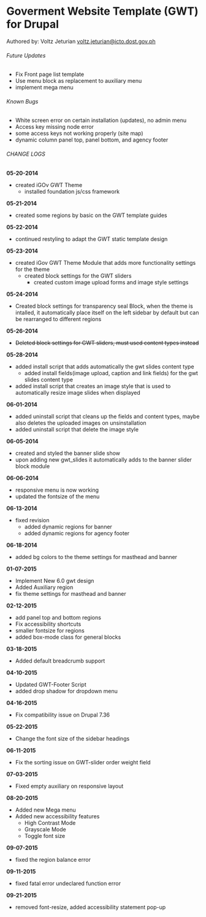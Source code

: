 # Goverment Website Template (GWT) for Drupal
Authored by: Voltz Jeturian voltz.jeturian@icto.dost.gov.ph

###### Future Updates
- Fix Front page list template
- Use menu block as replacement to auxiliary menu
- implement mega menu

###### Known Bugs
- White screen error on certain installation (updates), no admin menu
- Access key missing node error
- some access keys not working properly (site map)
- dynamic column panel top, panel bottom, and agency footer

###### CHANGE LOGS
**05-20-2014**
- created iGOv GWT Theme
  - installed foundation js/css framework

**05-21-2014**
- created some regions by basic on the GWT template guides

**05-22-2014**
- continued restyling to adapt the GWT static template design

**05-23-2014**
- created iGov GWT Theme Module that adds more functionality settings for the theme
  - created block settings for the GWT sliders
    - created custom image upload forms and image style settings

**05-24-2014**
- Created block settings for transparency seal Block, when the theme is intalled, it automatically place itself on the left sidebar by default but can be rearranged to different regions

**05-26-2014**
- ~~Deleted block settings for GWT sliders, must used content types instead~~

**05-28-2014**
- added install script that adds automatically the gwt slides content type
  - added install fields(image upload, caption and link fields) for the gwt slides content type
- added install script that creates an image style that is used to automatically resize image slides when displayed

**06-01-2014**


- added uninstall script that cleans up the fields and content types, maybe also deletes the uploaded images on unsinstallation
- added uninstall script that delete the image style

**06-05-2014**
- created and styled the banner slide show
- upon adding new gwt_slides it automatically adds to the banner slider block module

**06-06-2014**
- responsive menu is now working
- updated the fontsize of the menu

**06-13-2014**
- fixed revision
  - added dynamic regions for banner
  - added dynamic regions for agency footer

**06-18-2014**
- added bg colors to the theme settings for masthead and banner

**01-07-2015**
- Implement New 6.0 gwt design
- Added Auxiliary region
- fix theme settings for masthead and banner

**02-12-2015**
- add panel top and bottom regions
- Fix accessibility shortcuts
- smaller fontsize for regions
- added box-mode class for general blocks

**03-18-2015**
- Added default breadcrumb support

**04-10-2015**
- Updated GWT-Footer Script
- added drop shadow for dropdown menu

**04-16-2015**
- Fix compatibility issue on Drupal 7.36

**05-22-2015**
- Change the font size of the sidebar headings

**06-11-2015**
- Fix the sorting issue on GWT-slider order weight field

**07-03-2015**
- Fixed empty auxiliary on responsive layout

**08-20-2015**
- Added new Mega menu
- Added new accessibility features
  - High Contrast Mode
  - Grayscale Mode
  - Toggle font size

**09-07-2015**
- fixed the region balance error

**09-11-2015**
- fixed fatal error undeclared function error

**09-21-2015**
- removed font-resize, added accessibility statement pop-up

